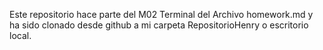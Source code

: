 Este repositorio hace parte del M02 Terminal del Archivo homework.md y ha sido clonado desde github a mi carpeta RepositorioHenry o escritorio local.
